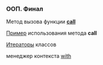 ### ООП. Финал
Метод вызова функции [__call__](task_1.py)

[Пример](task_2.py) использования метода __call__

[Итераторы](task_3.py) классов

 менеджер контекста [with](task_4.py)
